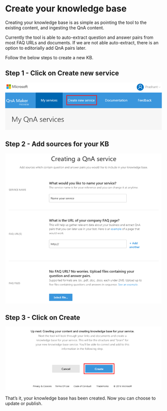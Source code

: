 <!-- 
NavPath: QnA Maker/Guides
LinkLabel: Create a knowledge base
Url: QnAMaker/documentation/guides/createkb
Weight: 79
-->

# Create your knowledge base #
Creating your knowledge base is as simple as pointing the tool to the existing content, and ingesting the QnA content.

Currently the tool is able to auto-extract question and answer pairs from most FAQ URLs and documents. If we are not able auto-extract, there is an option to editorially add QnA pairs later.

Follow the below steps to create a new KB.
## Step 1 - Click on Create new service

![alt text](../Images/myKbService.png)

## Step 2 - Add sources for your KB

![alt text](../Images/createKbService.png)

## Step 3 - Click on Create

![alt text](../Images/createKbService2.png)

That’s it, your knowledge base has been created. Now you can choose to update or publish.